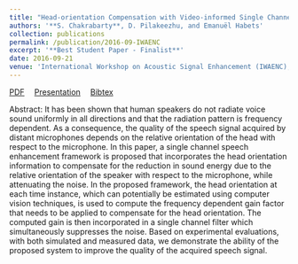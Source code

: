 ```yaml
---
title: "Head-orientation Compensation with Video-informed Single Channel Speech Enhancement"
authors: '**S. Chakrabarty**, D. Pilakeezhu, and Emanuël Habets'
collection: publications
permalink: /publication/2016-09-IWAENC
excerpt: '**Best Student Paper - Finalist**'
date: 2016-09-21
venue: 'International Workshop on Acoustic Signal Enhancement (IWAENC), China'
---
```


<i class="fa fa-file-pdf-o" aria-hidden="true"></i> [PDF](http://Soumitro-Chakrabarty.github.io/files/16_IWAENC_paper.pdf)&emsp;
<i class="fa fa-television" aria-hidden="true"></i> 
[Presentation](http://Soumitro-Chakrabarty.github.io/files/16_IWAENC_presentation.pdf)&emsp;
<i class="fa fa-book" aria-hidden="true"></i> [Bibtex](http://Soumitro-Chakrabarty.github.io/files/16_IWAENC_bib.tex)


Abstract: It has been shown that human speakers do not radiate voice sound
uniformly in all directions and that the radiation pattern is frequency
dependent. As a consequence, the quality of the speech signal acquired
by distant microphones depends on the relative orientation of
the head with respect to the microphone. In this paper, a single channel
speech enhancement framework is proposed that incorporates
the head orientation information to compensate for the reduction in
sound energy due to the relative orientation of the speaker with respect
to the microphone, while attenuating the noise. In the proposed
framework, the head orientation at each time instance, which can potentially
be estimated using computer vision techniques, is used to
compute the frequency dependent gain factor that needs to be applied
to compensate for the head orientation. The computed gain
is then incorporated in a single channel filter which simultaneously
suppresses the noise. Based on experimental evaluations, with both
simulated and measured data, we demonstrate the ability of the proposed
system to improve the quality of the acquired speech signal.

